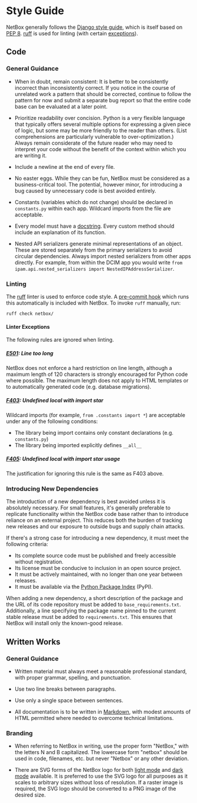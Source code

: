 # Style Guide

NetBox generally follows the [Django style guide](https://docs.djangoproject.com/en/stable/internals/contributing/writing-code/coding-style/), which is itself based on [PEP 8](https://www.python.org/dev/peps/pep-0008/). [ruff](https://docs.astral.sh/ruff/) is used for linting (with certain [exceptions](#linter-exceptions)).

## Code

### General Guidance

* When in doubt, remain consistent: It is better to be consistently incorrect than inconsistently correct. If you notice in the course of unrelated work a pattern that should be corrected, continue to follow the pattern for now and submit a separate bug report so that the entire code base can be evaluated at a later point.

* Prioritize readability over concision. Python is a very flexible language that typically offers several multiple options for expressing a given piece of logic, but some may be more friendly to the reader than others. (List comprehensions are particularly vulnerable to over-optimization.) Always remain considerate of the future reader who may need to interpret your code without the benefit of the context within which you are writing it.

* Include a newline at the end of every file.

* No easter eggs. While they can be fun, NetBox must be considered as a business-critical tool. The potential, however minor, for introducing a bug caused by unnecessary code is best avoided entirely.

* Constants (variables which do not change) should be declared in `constants.py` within each app. Wildcard imports from the file are acceptable.

* Every model must have a [docstring](https://peps.python.org/pep-0257/). Every custom method should include an explanation of its function.

* Nested API serializers generate minimal representations of an object. These are stored separately from the primary serializers to avoid circular dependencies. Always import nested serializers from other apps directly. For example, from within the DCIM app you would write `from ipam.api.nested_serializers import NestedIPAddressSerializer`.

### Linting

The [ruff](https://docs.astral.sh/ruff/) linter is used to enforce code style. A [pre-commit hook](./getting-started.md#3-enable-pre-commit-hooks) which runs this automatically is included with NetBox. To invoke `ruff` manually, run:

```
ruff check netbox/
```

#### Linter Exceptions

The following rules are ignored when linting.

##### [E501](https://docs.astral.sh/ruff/rules/line-too-long/): Line too long

NetBox does not enforce a hard restriction on line length, although a maximum length of 120 characters is strongly encouraged for Python code where possible. The maximum length does not apply to HTML templates or to automatically generated code (e.g. database migrations).

##### [F403](https://docs.astral.sh/ruff/rules/undefined-local-with-import-star/): Undefined local with import star

Wildcard imports (for example, `from .constants import *`) are acceptable under any of the following conditions:

* The library being import contains only constant declarations (e.g. `constants.py`)
* The library being imported explicitly defines `__all__`

##### [F405](https://docs.astral.sh/ruff/rules/undefined-local-with-import-star-usage/): Undefined local with import star usage

The justification for ignoring this rule is the same as F403 above.

### Introducing New Dependencies

The introduction of a new dependency is best avoided unless it is absolutely necessary. For small features, it's generally preferable to replicate functionality within the NetBox code base rather than to introduce reliance on an external project. This reduces both the burden of tracking new releases and our exposure to outside bugs and supply chain attacks.

If there's a strong case for introducing a new dependency, it must meet the following criteria:

* Its complete source code must be published and freely accessible without registration.
* Its license must be conducive to inclusion in an open source project.
* It must be actively maintained, with no longer than one year between releases.
* It must be available via the [Python Package Index](https://pypi.org/) (PyPI).

When adding a new dependency, a short description of the package and the URL of its code repository must be added to `base_requirements.txt`. Additionally, a line specifying the package name pinned to the current stable release must be added to `requirements.txt`. This ensures that NetBox will install only the known-good release.

## Written Works

### General Guidance

* Written material must always meet a reasonable professional standard, with proper grammar, spelling, and punctuation.

* Use two line breaks between paragraphs.

* Use only a single space between sentences.

* All documentation is to be written in [Markdown](../reference/markdown.md), with modest amounts of HTML permitted where needed to overcome technical limitations.

### Branding

* When referring to NetBox in writing, use the proper form "NetBox," with the letters N and B capitalized. The lowercase form "netbox" should be used in code, filenames, etc. but never "Netbox" or any other deviation.

* There are SVG forms of the NetBox logo for both [light mode](../netbox_logo_light.svg) and [dark mode](../netbox_logo_dark.svg) available. It is preferred to use the SVG logo for all purposes as it scales to arbitrary sizes without loss of resolution. If a raster image is required, the SVG logo should be converted to a PNG image of the desired size.
